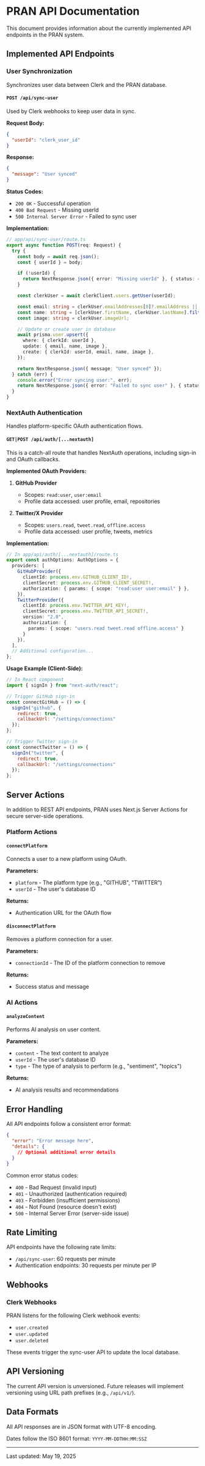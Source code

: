 # PRAN API Documentation

This document provides information about the currently implemented API endpoints in the PRAN system.

## Implemented API Endpoints

### User Synchronization

Synchronizes user data between Clerk and the PRAN database.

#### `POST /api/sync-user`

Used by Clerk webhooks to keep user data in sync.

**Request Body:**

```json
{
  "userId": "clerk_user_id"
}
```

**Response:**

```json
{
  "message": "User synced"
}
```

**Status Codes:**
- `200 OK` - Successful operation
- `400 Bad Request` - Missing userId
- `500 Internal Server Error` - Failed to sync user

**Implementation:**

```typescript
// app/api/sync-user/route.ts
export async function POST(req: Request) {
  try {
    const body = await req.json();
    const { userId } = body;

    if (!userId) {
      return NextResponse.json({ error: "Missing userId" }, { status: 400 });
    }

    const clerkUser = await clerkClient.users.getUser(userId);

    const email: string = clerkUser.emailAddresses[0]?.emailAddress || "";
    const name: string = [clerkUser.firstName, clerkUser.lastName].filter(Boolean).join(" ");
    const image: string = clerkUser.imageUrl;

    // Update or create user in database
    await prisma.user.upsert({
      where: { clerkId: userId },
      update: { email, name, image },
      create: { clerkId: userId, email, name, image },
    });

    return NextResponse.json({ message: "User synced" });
  } catch (err) {
    console.error("Error syncing user:", err);
    return NextResponse.json({ error: "Failed to sync user" }, { status: 500 });
  }
}
```

### NextAuth Authentication

Handles platform-specific OAuth authentication flows.

#### `GET|POST /api/auth/[...nextauth]`

This is a catch-all route that handles NextAuth operations, including sign-in and OAuth callbacks.

**Implemented OAuth Providers:**

1. **GitHub Provider**
   - Scopes: `read:user`, `user:email`
   - Profile data accessed: user profile, email, repositories

2. **Twitter/X Provider**
   - Scopes: `users.read`, `tweet.read`, `offline.access`
   - Profile data accessed: user profile, tweets, metrics

**Implementation:**

```typescript
// In app/api/auth/[...nextauth]/route.ts
export const authOptions: AuthOptions = {
  providers: [
    GitHubProvider({
      clientId: process.env.GITHUB_CLIENT_ID!,
      clientSecret: process.env.GITHUB_CLIENT_SECRET!,
      authorization: { params: { scope: "read:user user:email" } },
    }),
    TwitterProvider({
      clientId: process.env.TWITTER_API_KEY!,
      clientSecret: process.env.TWITTER_API_SECRET!,
      version: "2.0",
      authorization: {
        params: { scope: "users.read tweet.read offline.access" }
      }
    }),
  ],
  // Additional configuration...
};
```

**Usage Example (Client-Side):**

```javascript
// In React component
import { signIn } from "next-auth/react";

// Trigger GitHub sign-in
const connectGitHub = () => {
  signIn("github", { 
    redirect: true,
    callbackUrl: "/settings/connections" 
  });
};

// Trigger Twitter sign-in
const connectTwitter = () => {
  signIn("twitter", { 
    redirect: true,
    callbackUrl: "/settings/connections" 
  });
};
```

## Server Actions

In addition to REST API endpoints, PRAN uses Next.js Server Actions for secure server-side operations.

### Platform Actions

#### `connectPlatform`

Connects a user to a new platform using OAuth.

**Parameters:**
- `platform` - The platform type (e.g., "GITHUB", "TWITTER")
- `userId` - The user's database ID

**Returns:**
- Authentication URL for the OAuth flow

#### `disconnectPlatform`

Removes a platform connection for a user.

**Parameters:**
- `connectionId` - The ID of the platform connection to remove

**Returns:**
- Success status and message

### AI Actions

#### `analyzeContent`

Performs AI analysis on user content.

**Parameters:**
- `content` - The text content to analyze
- `userId` - The user's database ID
- `type` - The type of analysis to perform (e.g., "sentiment", "topics")

**Returns:**
- AI analysis results and recommendations

## Error Handling

All API endpoints follow a consistent error format:

```json
{
  "error": "Error message here",
  "details": {
    // Optional additional error details
  }
}
```

Common error status codes:
- `400` - Bad Request (invalid input)
- `401` - Unauthorized (authentication required)
- `403` - Forbidden (insufficient permissions)
- `404` - Not Found (resource doesn't exist)
- `500` - Internal Server Error (server-side issue)

## Rate Limiting

API endpoints have the following rate limits:

- `/api/sync-user`: 60 requests per minute
- Authentication endpoints: 30 requests per minute per IP

## Webhooks

### Clerk Webhooks

PRAN listens for the following Clerk webhook events:
- `user.created`
- `user.updated`
- `user.deleted`

These events trigger the sync-user API to update the local database.

## API Versioning

The current API version is unversioned. Future releases will implement versioning using URL path prefixes (e.g., `/api/v1/`).

## Data Formats

All API responses are in JSON format with UTF-8 encoding.

Dates follow the ISO 8601 format: `YYYY-MM-DDTHH:MM:SSZ`

---

Last updated: May 19, 2025
